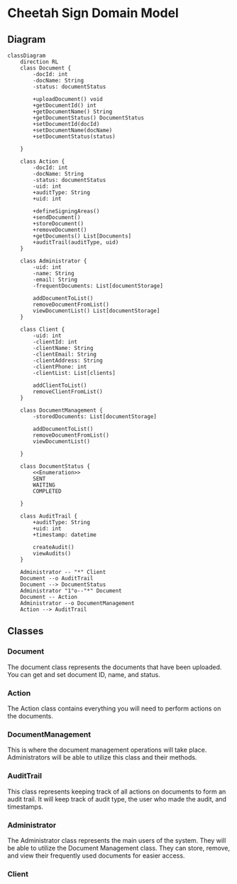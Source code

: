 # Cheetah Sign Domain Model

## Diagram

```mermaid
classDiagram
    direction RL
    class Document {
        -docId: int
        -docName: String
        -status: documentStatus

        +uploadDocument() void
        +getDocumentId() int
        +getDocumentName() String
        +getDocumentStatus() DocumentStatus
        +setDocumentId(docId)
        +setDocumentName(docName)
        +setDocumentStatus(status)

    }

    class Action {
        -docId: int
        -docName: String
        -status: documentStatus
        -uid: int
        +auditType: String
        +uid: int

        +defineSigningAreas()
        +sendDocument()
        +storeDocument()
        +removeDocument()
        +getDocuments() List[Documents]
        +auditTrail(auditType, uid)
    }

    class Administrator {
        -uid: int
        -name: String
        -email: String
        -frequentDocuments: List[documentStorage]

        addDocumentToList()
        removeDocumentFromList()
        viewDocumentList() List[documentStorage]
    }

    class Client {
        -uid: int
        -clientId: int
        -clientName: String
        -clientEmail: String
        -clientAddress: String
        -clientPhone: int
        -clientList: List[clients]

        addClientToList()
        removeClientFromList()
    }

    class DocumentManagement {
        -storedDocuments: List[documentStorage]

        addDocumentToList()
        removeDocumentFromList()
        viewDocumentList()

    }

    class DocumentStatus {
        <<Enumeration>>
        SENT
        WAITING
        COMPLETED

    }

    class AuditTrail {
        +auditType: String
        +uid: int
        +timestamp: datetime

        createAudit()
        viewAudits()
    }

    Administrator -- "*" Client
    Document --o AuditTrail
    Document --> DocumentStatus
    Administrator "1"o--"*" Document
    Document -- Action
    Administrator --o DocumentManagement
    Action --> AuditTrail

```

## Classes

### Document

The document class represents the documents that have been uploaded. You can get and set document ID, name, and status.

### Action

The Action class contains everything you will need to perform actions on the documents.

### DocumentManagement

This is where the document management operations will take place. Administrators will be able to utilize this class and their methods.

### AuditTrail

This class represents keeping track of all actions on documents to form an audit trail. It will keep track of audit type, the user who made the audit, and timestamps.

### Administrator

The Administrator class represents the main users of the system. They will be able to utilize the Document Management class. They can store, remove, and view their frequently used documents for easier access.

### Client
